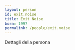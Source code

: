 ```yaml
---
layout: person
id: exit.noise
title: Exit Noise
born: 1997
permalink: /people/exit.noise
---
```


Dettagli della persona 